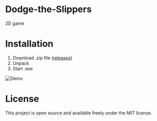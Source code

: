 # Dodge-the-Slippers
2D game

# Installation
1. Download .zip file ([releases](https://github.com/Lainelle/Dodge-the-Slippers/releases))
2. Unpack
3. Start .exe

![Demo](art/demo.gif)

# License
This project is open source and available freely under the MIT license.
